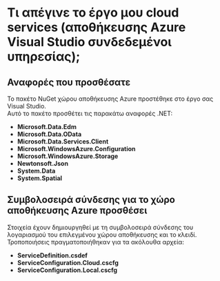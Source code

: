 <properties
    pageTitle="Τι συνέβη με το έργο υπηρεσία cloud μου; | Microsoft Azure | Visual Studio συνδεδεμένες υπηρεσίες"
    description="Περιγράφει τι θα συμβεί σε ένα έργο υπηρεσιών cloud μετά τη σύνδεση με ένα λογαριασμό Azure αποθήκευσης χρησιμοποιώντας Visual Studio συνδεδεμένες υπηρεσίες"
    services="storage"
    documentationCenter=""
    authors="TomArcher"
    manager="douge"
    editor=""/>

<tags
    ms.service="storage"
    ms.workload="web"
    ms.tgt_pltfrm="vs-what-happened"
    ms.devlang="na"
    ms.topic="article"
    ms.date="08/15/2016"
    ms.author="tarcher"/>

# <a name="what-happened-to-my-cloud-services-project-visual-studio-azure-storage-connected-service"></a>Τι απέγινε το έργο μου cloud services (αποθήκευσης Azure Visual Studio συνδεδεμένοι υπηρεσίας);

## <a name="references-added"></a>Αναφορές που προσθέσατε

Το πακέτο NuGet χώρου αποθήκευσης Azure προστέθηκε στο έργο σας Visual Studio.  
Αυτό το πακέτο προσθέτει τις παρακάτω αναφορές .NET:

- **Microsoft.Data.Edm**
- **Microsoft.Data.OData**
- **Microsoft.Data.Services.Client**
- **Microsoft.WindowsAzure.Configuration**
- **Microsoft.WindowsAzure.Storage**
- **Newtonsoft.Json**
- **System.Data**
- **System.Spatial**

## <a name="connection-string-for-azure-storage-added"></a>Συμβολοσειρά σύνδεσης για το χώρο αποθήκευσης Azure προσθέσει
Στοιχεία έχουν δημιουργηθεί με τη συμβολοσειρά σύνδεσης του λογαριασμού του επιλεγμένου χώρου αποθήκευσης και το κλειδί. Τροποποιήσεις πραγματοποιήθηκαν για τα ακόλουθα αρχεία:

- **ServiceDefinition.csdef**
- **ServiceConfiguration.Cloud.cscfg**
- **ServiceConfiguration.Local.cscfg**
